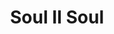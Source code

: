 ---
title: "Soul II Soul"
summary: "Led by producer/vocalist/songwriter DJ Jazzie B, Soul II Soul was one of the most innovative dance/R&B outfits of the late '80s, creating a seductive, deep R&B that borrowed from Philly soul, disco, reggae, and '80s hip-hop. Originally featuring , producer/arranger and instrumentalist Philip , the musical collective came together in the late '80s. Two singles, \"Fairplay\" and \"Feel Free\", began to attract attention both in clubs and in the press. Featuring the vocals of , Soul II Soul's third single \"Keep on Movin'\", reached the U.K. Top Ten in March of 1989. Released in the summer of 1989, \"Back to Life\" also featured Wheeler and became their first number 1 hit. Soul II Soul released their debut album, Club Classics, Vol. One, shortly afterward. Wheeler left the group before the recording of the group's second album, Vol. 2: 1990 — A New Decade. The album debuted at number one in the U.K., yet it caught the group in a holding pattern. Hooper soon left the collective, leaving Jazzie B. to soldier on alone. Hooper went on to work with several of the most influential and popular acts of the early '90s, including , , and . Since 2007, Soul II Soul has reunited with the lineup of Jazzie B and Caron Wheeler. Wheeler took a departure from the group after their reunion tour in 2010, with Charlotte taking her place as lead vocalist. In 2013, Charlotte left the group to focus on her solo career and Wheeler rejoined the group. In December 2016, Soul II Soul released their second live album \"Origins\", which features Wheeler and Jazzie B as the lineup."
image: "soul-ii-soul.jpg"
apple_music_artist_url: "https://music.apple.com/gb/artist/soul-ii-soul/524651"
---